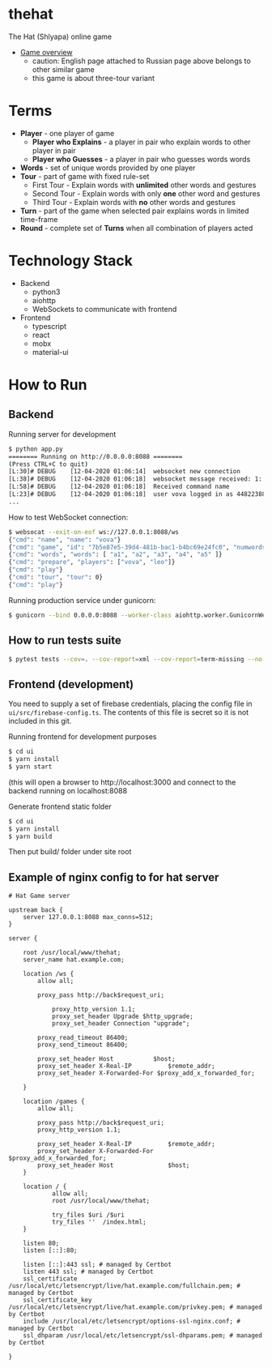 # thehat
The Hat (Shlyapa) online game
* [Game overview](https://ru.wikipedia.org/wiki/Шляпа_(игра))
  - caution: English page attached to Russian page above belongs to other similar game
  - this game is about three-tour variant
# Terms 
- **Player** - one player of game 
    - **Player who Explains** - a player in pair who explain words to other player in pair
    - **Player who Guesses** - a player in pair who guesses words words
- **Words** - set of unique words provided by one player 
- **Tour** - part of game with fixed rule-set
    - First Tour - Explain words with **unlimited** other words and gestures
    - Second Tour - Explain words with only **one** other word and gestures
    - Third Tour - Explain words with **no** other words and gestures
- **Turn** - part of the game when selected pair explains words in limited time-frame
- **Round** - complete set of **Turns** when all combination of players acted

# Technology Stack 
* Backend
  * python3
  * aiohttp
  * WebSockets to communicate with frontend 
* Frontend 
  * typescript
  * react
  * mobx
  * material-ui

# How to Run
## Backend 

Running server for development 
```bash
$ python app.py
======== Running on http://0.0.0.0:8088 ========
(Press CTRL+C to quit)
[L:30]# DEBUG    [12-04-2020 01:06:14]  websocket new connection
[L:38]# DEBUG    [12-04-2020 01:06:18]  websocket message received: 1: {"cmd": "name", "name": "vova"}
[L:58]# DEBUG    [12-04-2020 01:06:18]  Received command name
[L:23]# DEBUG    [12-04-2020 01:06:18]  user vova logged in as 4482238864
...
```

How to test WebSocket connection:
```bash
$ websocat --exit-on-eof ws://127.0.0.1:8088/ws
{"cmd": "name", "name": "vova"}
{"cmd": "game", "id": "7b5e87e5-39d4-481b-bac1-b4bc69e24fc0", "numwords": 6}
{"cmd": "words", "words": [ "a1", "a2", "a3", "a4", "a5" ]}
{"cmd": "prepare", "players": ["vova", "leo"]}
{"cmd": "play"}
{"cmd": "tour", "tour": 0}
{"cmd": "play"}
```

Running production service under gunicorn:
```bash
$ gunicorn --bind 0.0.0.0:8088 --worker-class aiohttp.worker.GunicornWebWorker --workers 1 --threads 8 app:app
```

## How to run tests suite
```bash
$ pytest tests --cov=. --cov-report=xml --cov-report=term-missing --no-cov-on-fail
```

## Frontend (development)

You need to supply a set of firebase credentials, placing the config file in `ui/src/firebase-config.ts`. The contents of this file is secret so it is not included in this git.

Running frontend for development purposes
```bash
$ cd ui
$ yarn install
$ yarn start
```
(this will open a browser to http://localhost:3000 and connect to the backend running on localhost:8088 

Generate frontend static folder
```bash
$ cd ui
$ yarn install
$ yarn build
```
Then put build/ folder under site root

## Example of nginx config to for hat server
```
# Hat Game server

upstream back {
	server 127.0.0.1:8088 max_conns=512;
}

server {

	root /usr/local/www/thehat;
	server_name hat.example.com;

	location /ws {
		allow all;

		proxy_pass http://back$request_uri;

      		proxy_http_version 1.1;
      		proxy_set_header Upgrade $http_upgrade;
      		proxy_set_header Connection "upgrade";

		proxy_read_timeout 86400;
		proxy_send_timeout 86400;

		proxy_set_header Host		    $host;
		proxy_set_header X-Real-IP          $remote_addr;
		proxy_set_header X-Forwarded-For $proxy_add_x_forwarded_for;

	}

	location /games {
		allow all;

		proxy_pass http://back$request_uri;
		proxy_http_version 1.1;

		proxy_set_header X-Real-IP          $remote_addr;
		proxy_set_header X-Forwarded-For    $proxy_add_x_forwarded_for;
		proxy_set_header Host               $host;
	}

    location / {
            allow all;
            root /usr/local/www/thehat;

            try_files $uri /$uri
            try_files ''  /index.html;
    }

    listen 80;
    listen [::]:80;

    listen [::]:443 ssl; # managed by Certbot
    listen 443 ssl; # managed by Certbot
    ssl_certificate /usr/local/etc/letsencrypt/live/hat.example.com/fullchain.pem; # managed by Certbot
    ssl_certificate_key /usr/local/etc/letsencrypt/live/hat.example.com/privkey.pem; # managed by Certbot
    include /usr/local/etc/letsencrypt/options-ssl-nginx.conf; # managed by Certbot
    ssl_dhparam /usr/local/etc/letsencrypt/ssl-dhparams.pem; # managed by Certbot

}
```
